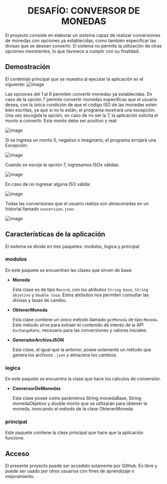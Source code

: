 <h1 align="center">DESAFÍO: CONVERSOR DE MONEDAS</h1>

El proyecto consiste en elaborar un sistema capaz de realizar conversiones de monedas con opciones ya establecidas, como también especificar las divisas que se desean convertir.
El sistema no permite la utilización de otras opciones inexistentes, lo que favorece a cumplir con su finalidad.

<h2>Demostración</h2>

El contenido principal que se muestra al ejecutar la aplicación es el siguiente:
![image](https://github.com/user-attachments/assets/25c43cd0-5eba-4ac2-b9e9-c43f994f31aa)

Las opciones del 1 al 6 permiten convertir monedas ya establecidas. En caso de la opción 7 permite convertir monedas específicas que el usuario desea, con la única condición de que el código ISO de las monedas estén bien escritas, ya que si no lo están, el programa mostrará una excepción.
Una vez escogida la opción, en caso de no ser la 7, la aplicación solicita el monto a convertir. Este monto debe ser positivo y real:

![image](https://github.com/user-attachments/assets/90a8e742-a4dd-4965-a08f-00948149aacc)

Si se ingresa un monto 0, negativo o imaginario, el programa arrojará una Excepción:

![image](https://github.com/user-attachments/assets/cc56fa70-141a-4a52-9e4a-ca3ce4b9f7f9)

Cuando se escoje la opción 7, ingresamos ISOs válidas:

![image](https://github.com/user-attachments/assets/17d0638f-7d2b-492a-8e7d-238695b15ab7)

En caso de no ingresar alguna ISO válida:

![image](https://github.com/user-attachments/assets/f1220ea3-bb83-4f5e-913c-6acdd0e48f9e)

Todas las conversiones que el usuario realiza son almacenadas en un historial llamado `conversion.json`:

![image](https://github.com/user-attachments/assets/36165aba-9429-44e4-baab-386e54a4fb5f)

<h2>Características de la aplicación</h2>

El sistema se divide en tres paquetes: modulos, logica y principal

<h3>modulos</h3>
<p>En este paquete se encuentran las clases que sirven de base:</p>
<ul>
  <li>
    <strong>Moneda</strong>
    <p>Esta clase es de tipo <code>Record</code>, con los atributos <code>String base</code>, <code>String objetivo</code> y <code>double tasa</code>. Estos atributos nos permiten consultar las divisas y tasas de cambio.</p>
  </li>
  <li>
    <strong>ObtenerMoneda</strong>
    <p>Esta clase contiene un único método llamado <code>getMoneda</code> de tipo <code>Moneda</code>. Este método sirve para extraer el contenido de interés de la API <code>ExchangeRate</code>, necesario para las conversiones y valores iniciales.</p>
  </li>
  <li>
    <strong>GeneradorArchivoJSON</strong>
    <p>Esta clase, al igual que la anterior, posee solamente un método que genera los archivos <code>.json</code> y almacena los cambios.</p>
  </li>
</ul>

<h3>logica</h3>
<p>En este paquete se encuentra la clase que hace los cálculos de conversión.</p>
<ul>
  <li>
    <strong>ConversorDeMonedas</strong>
    <p>Esta clase posee como parámetros String monedaBase, String monedaObjetivo y double monto que se utilizarán para obtener la moneda, invocando el método de la clase ObtenerMoneda</p>
  </li>
</ul>

<h3>principal</h3>
<p>Este paquete contiene la clase principal que hace que la aplicación funcione.</p>

<h2>Acceso</h2>
El presente proyecto puede ser accedido solamente por GitHub. Es libre y puede ser usado por otros usuarios con fines de aprendizaje o mejoramiento.
